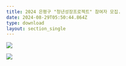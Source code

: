 ```yaml
---
title: 2024 은평구 "청년성장프로젝트" 참여자 모집.
date: 2024-08-29T05:50:44.864Z
type: download
layout: section_single
---
```



![](/uploads/2.-청년성장프로젝트-안내문_페이지_1.png)

![](/uploads/2.-청년성장프로젝트-안내문_페이지_2.png)